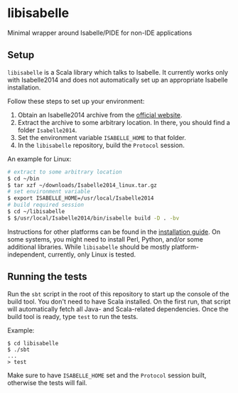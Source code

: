 # libisabelle
Minimal wrapper around Isabelle/PIDE for non-IDE applications

## Setup

`libisabelle` is a Scala library which talks to Isabelle.
It currently works only with Isabelle2014 and does not automatically set up an appropriate Isabelle installation.

Follow these steps to set up your environment:

1. Obtain an Isabelle2014 archive from the [official website](http://isabelle.in.tum.de/).
2. Extract the archive to some arbitrary location. In there, you should find a folder `Isabelle2014`.
3. Set the environment variable `ISABELLE_HOME` to that folder.
4. In the `libisabelle` repository, build the `Protocol` session.

An example for Linux:

```bash
# extract to some arbitrary location
$ cd ~/bin
$ tar xzf ~/downloads/Isabelle2014_linux.tar.gz
# set environment variable
$ export ISABELLE_HOME=/usr/local/Isabelle2014
# build required session
$ cd ~/libisabelle
$ $/usr/local/Isabelle2014/bin/isabelle build -D . -bv
```

Instructions for other platforms can be found in the [installation guide](http://isabelle.in.tum.de/installation.html).
On some systems, you might need to install Perl, Python, and/or some additional libraries.
While `libisabelle` should be mostly platform-independent, currently, only Linux is tested.

## Running the tests

Run the `sbt` script in the root of this repository to start up the console of the build tool.
You don't need to have Scala installed.
On the first run, that script will automatically fetch all Java- and Scala-related dependencies.
Once the build tool is ready, type `test` to run the tests.

Example:

```
$ cd libisabelle
$ ./sbt
...
> test
```

Make sure to have `ISABELLE_HOME` set and the `Protocol` session built, otherwise the tests will fail.
